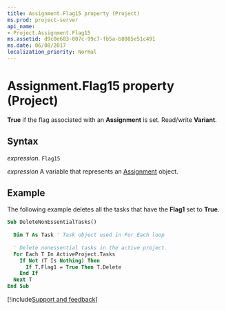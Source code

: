 ```yaml
---
title: Assignment.Flag15 property (Project)
ms.prod: project-server
api_name:
- Project.Assignment.Flag15
ms.assetid: d9c0e683-007c-99c7-fb5a-b8085e51c491
ms.date: 06/08/2017
localization_priority: Normal
---
```



# Assignment.Flag15 property (Project)

 **True** if the flag associated with an **Assignment** is set. Read/write **Variant**.


## Syntax

_expression_. `Flag15`

_expression_ A variable that represents an [Assignment](./Project.Assignment.md) object.


## Example

The following example deletes all the tasks that have the  **Flag1** set to **True**.


```vb
Sub DeleteNonEssentialTasks() 
 
  Dim T As Task ' Task object used in For Each loop 
 
  ' Delete nonessential tasks in the active project. 
  For Each T In ActiveProject.Tasks 
    If Not (T Is Nothing) Then 
      If T.Flag1 = True Then T.Delete 
    End If 
  Next T
End Sub
```

[!include[Support and feedback](~/includes/feedback-boilerplate.md)]